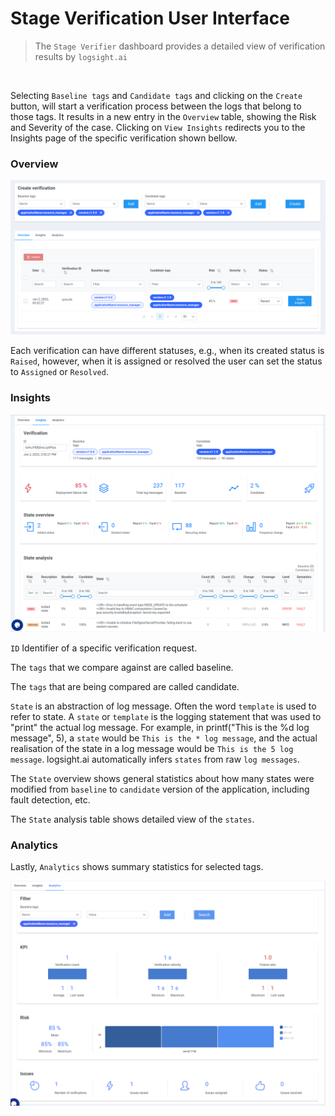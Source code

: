 # Stage Verification User Interface

> The `Stage Verifier` dashboard provides a detailed view of verification results by `logsight.ai`
<br>

Selecting `Baseline tags` and `Candidate tags` and clicking on the `Create` button, will start a verification process between the logs that belong to those tags. It results in a new entry in the `Overview` table, showing the Risk and Severity of the case. Clicking on `View Insights` redirects you to the Insights page of the specific verification shown bellow.

### Overview 

![Logs](./create_verification.png ':size=1200')

Each verification can have different statuses, e.g., when its created status is `Raised`, however, when it is assigned or resolved the user can set the status to `Assigned` or `Resolved`.

### Insights

![Logs](./insights.png ':size=1200')

`ID` Identifier of a specific verification request. 

The `tags` that we compare against are called baseline.

The `tags` that are being compared are called candidate.

`State` is an abstraction of log message. Often the word `template` is used to refer to state. A `state` or `template` is the logging statement that was used to "print" the actual log message. For example, in printf("This is the %d log message", 5), a `state` would be `This is the * log message`, and the actual realisation of the state in a log message would be `This is the 5 log message`. logsight.ai automatically infers `states` from raw `log messages`.

The `State` overview shows general statistics about how many states were modified from `baseline` to `candidate` version of the application, including fault detection, etc.

The `State` analysis table shows detailed view of the `states`.

### Analytics
Lastly, `Analytics` shows summary statistics for selected tags.

![Logs](./analytics.png ':size=1200')

